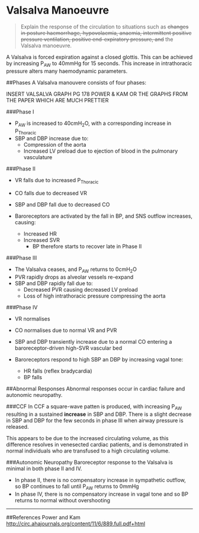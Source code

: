 # Valsalva Manoeuvre

> Explain the response of the circulation to situations such as ~~changes in posture haemorrhage, hypovolaemia, anaemia, intermittent positive pressure ventilation, positive end-expiratory pressure, and~~ the Valsalva manoeuvre.

A Valsalva is forced expiration against a closed glottis. This can be achieved by increasing P<sub>AW</sub> to 40mmHg for 15 seconds. This increase in intrathoracic pressure alters many haemodynamic parameters.

##Phases
A Valsalva manouvere consists of four phases:

INSERT VALSALVA GRAPH PG 178 POWER & KAM OR THE GRAPHS FROM THE PAPER WHICH ARE MUCH PRETTIER

###Phase I
* P<sub>AW</sub> is increased to 40cmH<sub>2</sub>O, with a corresponding increase in P<sub>Thoracic</sub>
* SBP and DBP increase due to:
    * Compression of the aorta
    * Increased LV preload due to ejection of blood in the pulmonary vasculature

###Phase II
* VR falls due to increased P<sub>Thoracic</sub>
* CO falls due to decreased VR
* SBP and DBP fall due to decreased CO

* Baroreceptors are activated by the fall in BP, and SNS outflow increases, causing:
    * Increased HR
    * Increased SVR
        * BP therefore starts to recover late in Phase II

###Phase III
* The Valsalva ceases, and P<sub>AW</sub> returns to 0cmH<sub>2</sub>O
* PVR rapidly drops as alveolar vessels re-expand
* SBP and DBP rapidly fall due to:
    * Decreased PVR causing decreased LV preload
    * Loss of high intrathoracic pressure compressing the aorta

###Phase IV
* VR normalises
* CO normalises due to normal VR and PVR
* SBP and DBP transiently increase due to a normal CO entering a baroreceptor-driven high-SVR vascular bed

* Baroreceptors respond to high SBP an DBP by increasing vagal tone:
    * HR falls (reflex bradycardia)
    * BP falls

##Abnormal Responses
Abnormal responses occur in cardiac failure and autonomic neuropathy.

###CCF
In CCF a square-wave patten is produced, with increasing P<sub>AW</sub> resulting in a sustained **increase** in SBP and DBP. There is a slight decrease in SBP and DBP for the few seconds in phase III when airway pressure is released.

This appears to be due to the increased circulating volume, as this difference resolves in venesected cardiac patients, and is demonstrated in normal individuals who are transfused to a high circulating volume.

###Autonomic Neuropathy
Baroreceptor response to the Valsalva is minimal in both phase II and IV.
* In phase II, there is no compensatory increase in sympathetic outflow, so BP continues to fall until P<sub>AW</sub> returns to 0mmHg
* In phase IV, there is no compensatory increase in vagal tone and so BP returns to normal without overshooting


---
##References
Power and Kam
http://circ.ahajournals.org/content/11/6/889.full.pdf+html